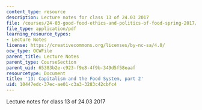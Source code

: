 ```yaml
---
content_type: resource
description: Lecture notes for class 13 of 24.03 2017
file: /courses/24-03-good-food-ethics-and-politics-of-food-spring-2017/10447edc37ecae01c3a33283c42cbfc4_MIT24_03S17_lec13.pdf
file_type: application/pdf
learning_resource_types:
- Lecture Notes
license: https://creativecommons.org/licenses/by-nc-sa/4.0/
ocw_type: OCWFile
parent_title: Lecture Notes
parent_type: CourseSection
parent_uid: 65383b2e-c923-f9e8-4f9b-349d5f58eaaf
resourcetype: Document
title: '13: Capitalism and the Food System, part 2'
uid: 10447edc-37ec-ae01-c3a3-3283c42cbfc4
---
```

Lecture notes for class 13 of 24.03 2017